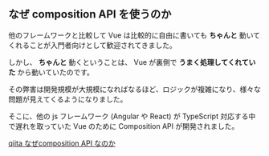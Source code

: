 ## なぜ composition API を使うのか

他のフレームワークと比較して Vue は比較的に自由に書いても **ちゃんと** 動いてくれることが入門者向けとして歓迎されてきました。

しかし、 **ちゃんと** 動くということは、 Vue が裏側で **うまく処理してくれていた** から動いていたのです。

その弊害は開発規模が大規模になればなるほど、ロジックが複雑になり、様々な問題が見えてくるようになりました。

そこに、他の js フレームワーク (Angular や React) が TypeScript 対応する中で遅れを取っていた Vue のために Composition API が開発されました。

[qiita なぜcomposition API なのか](https://qiita.com/karamage/items/7721c8cac149d60d4c4a)